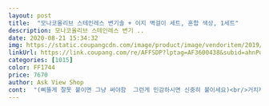 ```yaml
---
layout: post 
title:  "모나코올리브 스테인레스 변기솔 + 이지 벽걸이 세트, 혼합 색상, 1세트" 
description: 모나코올리브 스테인레스 변기 ..
date: 2020-08-21 15:34:32 
img: https://static.coupangcdn.com/image/product/image/vendoritem/2019/07/02/4115697384/15b5d407-c0b2-4e45-9c6e-4905a6e8f04e.jpg 
linkUrl: https://link.coupang.com/re/AFFSDP?lptag=AF3600438&subid=ahnPublicAsk&pageKey=156418874&itemId=450469256&vendorItemId=4115697384&traceid=V0-113-32c6951233609c63 
categories: [1015] 
color: FF1744 
price: 7670 
author: Ask View Shop 
cont:  "(삐뚤게 잘못 붙이면 그냥 써야함  그런게 민감하시면 신중히 붙이세요)<br/>거치제품이 아닌 벽에 붙이는 제품으로 구매 했습니다<br/>결혼후 14년동안 이런솔 저런솔 다써보았는데<br/>그런데<br/>그리고 코너에 위치를 잘 잡으면 다른 청소 도구들도 같이 기대어 놓을 수도 있고 하여튼 좋네요<br/>기존에 사용하던 제품은 인테리어에 치중한 변기솔을 사용했는데<br/>너무 뻣뻣해도 변기안이 깨끗하게 닦이지 않는데 요 변기솔은 손으로 수세미 문지른듯 깨끗이 닦입니다!!<br/>떨어지지 않습니다<br/>무엇보다도 고정하는 장치때문에 별도의 받침대 같은게 필요없이 물이 밑으로 빠지고 자동 건조되서 청결감 좋고 변기 뒤에 눈에 안뛰게 구석진데 설치가 가능해서 정말 좋아요<br/>물빠지는곳이 없어 안쪽에 안씻어주면 가끔씩 섞은냄새가 나서<br/>물빠짐 받침대가 별도로 있는 것들은 나중에 그 받침대에 물때끼고 더 드러워져서 보기 흉하고 지저분한데, 이건 그럴 염려 없이 아주 말끔해요<br/>바닥에서 물쓰면 쓸려 다닐일 없이 벽면에매달려있으니 좋습니다!<br/>벽에 고정하는 약간의 장치와 그에 맞는 손잡이가 너무 너무 좋아요<br/>변기가 찌들어서 눌러붙은 정도가 아니라먄 이솔만으로 충분히 깨끗함을 유지할수있을듯^^b<br/>변기솔 솔직한 상품평입니다<br/>손잡이는 맨들맨들 동그란 원형이라 때끼거나 해서 지저분해 질 염려 없고 은색이라 좀 청결감을 주고... <br/><br/>솔도 아주 뻣뻣해서 팍팍하게 잘 닦이는 느낌도 나고<br/>솔부분은 짱짱하니 괜찮구요 벽에 붙이는것도 한번 붙으면 직접 떼어내지 않는이상<br/>여태 써본중 최고로 잘닦입니다.<br/><br/>여태 안써본 변기솔이없는데,<br/>위생적입니다.<br/><br/>이거 솔은 그냥 다른 것들 전에 쓰던거랑 그럭저럭 비슷하고 모 딱히 좋다 나쁘다는 없어요.<br/><br/>저렴한 가격으로 사서 쓰기에 좋은 제품입니다<br/>특히 안쪽에 물빨리는곳은 솔이 안닿는 것들도 있는데 이솔은 깨끗하게  닦여서 좋더군요!!<br/>" 
---
```

